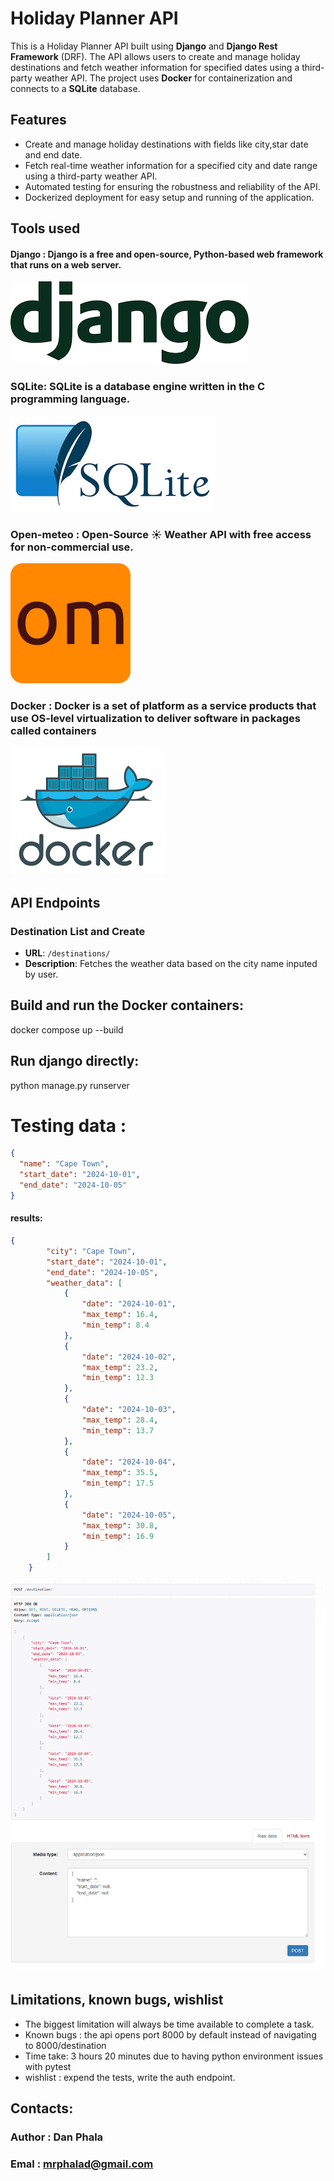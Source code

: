 # Holiday Planner API 
This is a Holiday Planner API built using **Django** and **Django Rest Framework** (DRF). The API allows users to create and manage holiday destinations and fetch weather information for specified dates using a third-party weather API. The project uses **Docker** for containerization and connects to a **SQLite** database.


## Features

- Create and manage holiday destinations with fields like city,star date and end date.
- Fetch real-time weather information for a specified city and date range using a third-party weather API.
- Automated testing for ensuring the robustness and reliability of the API.
- Dockerized deployment for easy setup and running of the application.

## Tools used 
#### Django : Django is a free and open-source, Python-based web framework that runs on a web server.

![alt text](media/image.png)

### SQLite: SQLite is a database engine written in the C programming language.

![alt text](media/image-1.png)

### Open-meteo : Open-Source ☀️️️️️️️️️️️️️️️️️️️️️️️️️️️️️ Weather API with free access for non-commercial use.

![alt text](media/image-2.png)

### Docker : Docker is a set of platform as a service products that use OS-level virtualization to deliver software in packages called containers

![alt text](media/image-3.png)

## API Endpoints

### Destination List and Create

- **URL**: `/destinations/`
- **Description**: Fetches the weather data based on the city name inputed by user.

## Build and run the Docker containers:
docker compose up --build

## Run django directly: 
 python manage.py runserver


# Testing data : 
```json
{
  "name": "Cape Town",
  "start_date": "2024-10-01",
  "end_date": "2024-10-05"
}
```
#### results: 
```json 
{
        "city": "Cape Town",
        "start_date": "2024-10-01",
        "end_date": "2024-10-05",
        "weather_data": [
            {
                "date": "2024-10-01",
                "max_temp": 16.4,
                "min_temp": 8.4
            },
            {
                "date": "2024-10-02",
                "max_temp": 23.2,
                "min_temp": 12.3
            },
            {
                "date": "2024-10-03",
                "max_temp": 28.4,
                "min_temp": 13.7
            },
            {
                "date": "2024-10-04",
                "max_temp": 35.5,
                "min_temp": 17.5
            },
            {
                "date": "2024-10-05",
                "max_temp": 30.8,
                "min_temp": 16.9
            }
        ]
    }
```

![alt text](media/image-4.png)


## Limitations, known bugs, wishlist
- The biggest limitation will always be time available to complete a task. 
- Known bugs : the api opens port 8000 by default instead of navigating to 8000/destination
- Time take: 3 hours 20 minutes due to having python environment issues with pytest
- wishlist : expend the tests, write the auth endpoint.

## Contacts: 
### Author : Dan Phala
### Emal : mrphalad@gmail.com 
